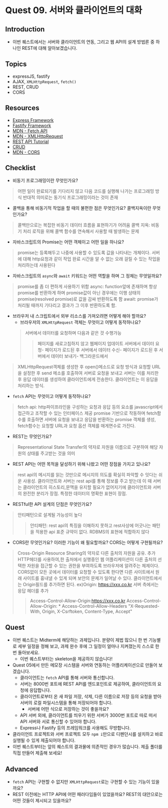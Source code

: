 # Quest 09. 서버와 클라이언트의 대화

## Introduction
* 이번 퀘스트에서는 서버와 클라이언트의 연동, 그리고 웹 API의 설계 방법론 중 하나인 REST에 대해 알아보겠습니다.

## Topics
* expressJS, fastify
* AJAX, `XMLHttpRequest`, `fetch()`
* REST, CRUD
* CORS

## Resources
* [Express Framework](http://expressjs.com/)
* [Fastify Framework](https://www.fastify.io/)
* [MDN - Fetch API](https://developer.mozilla.org/en-US/docs/Web/API/Fetch_API)
* [MDN - XMLHttpRequest](https://developer.mozilla.org/en-US/docs/Web/API/XMLHttpRequest)
* [REST API Tutorial](https://restfulapi.net/)
* [CRUD](https://en.wikipedia.org/wiki/Create,_read,_update_and_delete)
* [MDN - CORS](https://developer.mozilla.org/en-US/docs/Web/HTTP/CORS)

## Checklist
* 비동기 프로그래밍이란 무엇인가요?
>어떤 일이 완료되기를 기다리지 않고 다음 코드를 실행해 나가는 프로그래밍 방식
>반대적 의미로는 동기식 프로그래밍이라는 것이 존재
  * 콜백을 통해 비동기적 작업을 할 때의 불편한 점은 무엇인가요? 콜백지옥이란 무엇인가요?
  >콜백만으로는 복잡한 비동기 데이터 흐름을 표현하기가 어려움
  >콜백 지옥: 비동기 처리 로직을 위해 콜백 함수를 연속해서 사용할 때 발생하는 문제
  * 자바스크립트의 Promise는 어떤 객체이고 어떤 일을 하나요?
  >promise는 등록해두고 나중에 사용할 수 있도록 값을 나타내는 개체이다.
  >서버에 대해 http요청과 같이 작업 완료 시간을 알 수 없는 오래 걸릴 수 있는 작업을 처리하는데 사용된다
  * 자바스크립트의 `async`와 `await` 키워드는 어떤 역할을 하며 그 정체는 무엇일까요?
  >promise를 좀 더 편하게 사용하기 위함
  >async: function앞에 존재하며 항상 promise를 반환하게 하며 promise값이 아닌 경우에는 이행 상태의 promise(resolved promise)로 값을 감싸 반환하도록 함
  >await: promise가 처리될 때까지 기다리고 결과가 그 이후 반환하도록 함.
* 브라우저 내 스크립트에서 외부 리소스를 가져오려면 어떻게 해야 할까요?
  * 브라우저의 `XMLHttpRequest` 객체는 무엇이고 어떻게 동작하나요?
  >서버에서 데이터를 요청하며 다음과 같은 것 수행가능
  >>페이지를 새로고침하지 않고 웹페이지 업데이트
  >>서버에서 데이터 요청- 페이지가 로드된 후
  >>서버에서 데이터 수신- 페이지가 로드된 후
  >>서버에서 데이터 보내기- 백그라운드에서
>XMLHttpRequest객체를 생성한 후 open()메소드로 요청 방식과 요청할 URL을 설정한 후 send 메소를 호출하여 서버로 요청을 보내고 서버는 이를 처리한 후 응답 데이터를 생성하여 클라이언트에게 전송한다. 클라이언트는 이 응답을 처리하는 방식.
  * `fetch` API는 무엇이고 어떻게 동작하나요?
  >fetch api: http파이프라인을 구성하는 요청과 응답 등의 요소를 javascript에서 접근하고 조작할 수 있는 인터페이스 제공
  >promise 기반으로 작동하며 fetch함수를 호출하면 서버에 요청을 보내고 응답을 반환하는 promise 객체를 생성, fetch함수는 요청할 URL과 요청 옵션 객체를 매게면수로 가진다.
* REST는 무엇인가요?
>Representational State Transfer의 약자로 자원을 이름으로 구분하여 해당 자원의 상태를 주고받는 것을 의미
  * REST API는 어떤 목적을 달성하기 위해 나왔고 어떤 장점을 가지고 있나요?
  >rest api의 메시지를 읽는 것만으로 메시지의 의도를 확실히 파악할 수 잇다는 쉬운 사용성.
  >클라이언트와 서버는 rest api를 통해 정보를 주고 받는데 이 때 서버는 클라이언트의 히스토리,문맥을 유지할 필요가 없어지기에 클라이언트와 서버의 완전한 분리가 장점.
  >특정한 데이터의 명확한 표현이 장점.
  * RESTful한 API 설계의 단점은 무엇인가요?
  >안티패턴으로 설계될 가능성이 높다
  >>안티패턴: rest api의 특징을 이해하지 못하고 rest사상에 어긋나는 패턴을 적용한 api
  >표준 규약이 없다.
  >RDBMS의 표현에 적합하지 않다
* CORS란 무엇인가요? 이러한 기능이 왜 필요할까요? CORS는 어떻게 구현될까요?
>Cross-Origin Resource Sharing의 약자로 다른 출처의 자원을 공유. 추가 HTTP헤더를 사용하여,한 출처에서 실행중인 웹 어플리케이션이 다른 출처의 선택한 자원을 접근할 수 있는 권한을 부여하도록 브라우저에 알려주는 체제이다.
>CORS없이 모든 곳에서 데이터를 요청할 수 있도록 한다면 다른 사이트에서 원래 사이트를 흉내낼 수 있게 되며 보안의 문제가 일어날 수 있다.
>클라이언트에서는 Origin필드를 추가하면 된다. ex)Origin: https://xxx.co.kr
>서버 측에서는 응답 헤더를 추가
>>Access-Control-Allow-Origin:https://xxx.co.kr
>>Access-Control-Allow-Origin: *
>>Access-Control-Allow-Headers "X-Requested-With, Origin, X-Csrftoken, Content-Type, Accept"
## Quest
* 이번 퀘스트는 Midterm에 해당하는 과제입니다. 분량이 제법 많으니 한 번 기능별로 세부 일정을 정해 보고, 과제 완수 후에 그 일정이 얼마나 지켜졌는지 스스로 한 번 돌아보세요.
  * 이번 퀘스트부터는 skeleton을 제공하지 않습니다!
* Quest 05에서 만든 메모장 시스템을 서버와 연동하는 어플리케이션으로 만들어 보겠습니다.
  * 클라이언트는 `fetch` API를 통해 서버와 통신합니다.
  * 서버는 8000번 포트에 REST API를 엔드포인트로 제공하여, 클라이언트의 요청에 응답합니다.
  * 클라이언트로부터 온 새 파일 저장, 삭제, 다른 이름으로 저장 등의 요청을 받아 서버의 로컬 파일시스템을 통해 저장되어야 합니다.
    * 서버에 어떤 식으로 저장하는 것이 좋을까요?
  * API 서버 외에, 클라이언트를 띄우기 위한 서버가 3000번 포트로 따로 떠서 API 서버와 서로 통신할 수 있어야 합니다.
  * Express나 Fastify 등의 프레임워크를 사용해도 무방합니다.
* 클라이언트 프로젝트와 서버 프로젝트 모두 `npm i`만으로 디펜던시를 설치하고 바로 실행될 수 있게 제출되어야 합니다.
* 이번 퀘스트부터는 앞의 퀘스트의 결과물에 의존적인 경우가 많습니다. 제출 폴더를 직접 만들어 제출해 보세요!

## Advanced
* `fetch` API는 구현할 수 없지만 `XMLHttpRequest`로는 구현할 수 있는 기능이 있을까요?
* REST 이전에는 HTTP API에 어떤 패러다임들이 있었을까요? REST의 대안으로는 어떤 것들이 제시되고 있을까요?